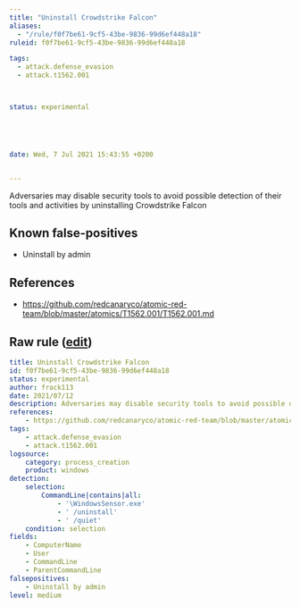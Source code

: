 ```yaml
---
title: "Uninstall Crowdstrike Falcon"
aliases:
  - "/rule/f0f7be61-9cf5-43be-9836-99d6ef448a18"
ruleid: f0f7be61-9cf5-43be-9836-99d6ef448a18

tags:
  - attack.defense_evasion
  - attack.t1562.001



status: experimental





date: Wed, 7 Jul 2021 15:43:55 +0200


---
```


Adversaries may disable security tools to avoid possible detection of their tools and activities by uninstalling Crowdstrike Falcon

<!--more-->


## Known false-positives

* Uninstall by admin



## References

* https://github.com/redcanaryco/atomic-red-team/blob/master/atomics/T1562.001/T1562.001.md


## Raw rule ([edit](https://github.com/SigmaHQ/sigma/edit/master/rules/windows/process_creation/proc_creation_win_uninstall_crowdstrike_falcon.yml))
```yaml
title: Uninstall Crowdstrike Falcon
id: f0f7be61-9cf5-43be-9836-99d6ef448a18
status: experimental
author: frack113
date: 2021/07/12
description: Adversaries may disable security tools to avoid possible detection of their tools and activities by uninstalling Crowdstrike Falcon
references:
    - https://github.com/redcanaryco/atomic-red-team/blob/master/atomics/T1562.001/T1562.001.md
tags:
    - attack.defense_evasion
    - attack.t1562.001
logsource:
    category: process_creation
    product: windows
detection:
    selection:
        CommandLine|contains|all:
            - '\WindowsSensor.exe'
            - ' /uninstall'
            - ' /quiet'
    condition: selection 
fields:
    - ComputerName
    - User
    - CommandLine
    - ParentCommandLine
falsepositives:
    - Uninstall by admin
level: medium

```
